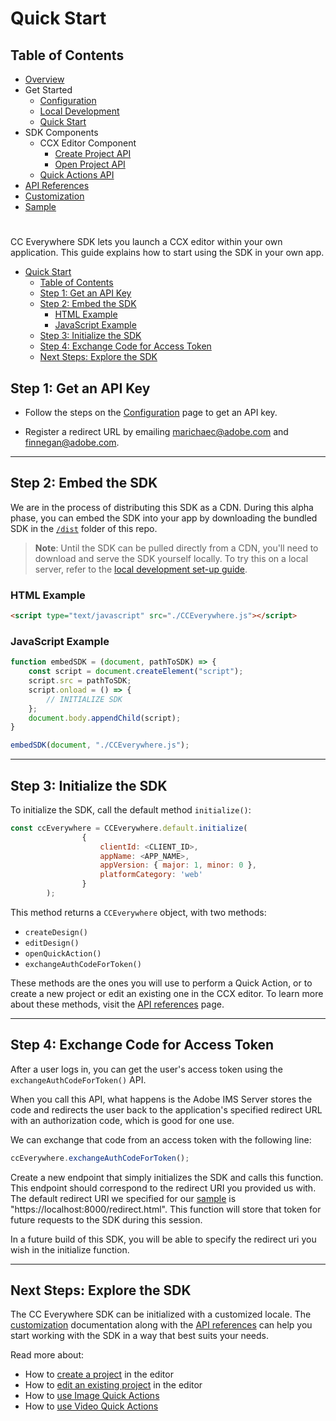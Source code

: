 # Quick Start

## Table of Contents
* [Overview](../README.md)
* Get Started 
  * [Configuration](configuration.md)
  * [Local Development](local_dev.md)
  * [Quick Start](quickstart.md)
* SDK Components
  * CCX Editor Component
    * [Create Project API](create_project.md)
    * [Open Project API](edit_project.md)
  * [Quick Actions API](quick_actions.md)
* [API References](api_ref.md)
* [Customization](customization.md)
* [Sample](../sample/README.md)
#
CC Everywhere SDK lets you launch a CCX editor within your own application. This guide explains how to start using the SDK in your own app.

- [Quick Start](#quick-start)
  - [Table of Contents](#table-of-contents)
  - [Step 1: Get an API Key](#step-1-get-an-api-key)
  - [Step 2: Embed the SDK](#step-2-embed-the-sdk)
    - [HTML Example](#html-example)
    - [JavaScript Example](#javascript-example)
  - [Step 3: Initialize the SDK](#step-3-initialize-the-sdk)
  - [Step 4: Exchange Code for Access Token](#step-4-exchange-code-for-access-token)
  - [Next Steps: Explore the SDK](#next-steps-explore-the-sdk)

## Step 1: Get an API Key

* Follow the steps on the [Configuration](configuration.md) page to get an API key.

* Register a redirect URL by emailing marichaec@adobe.com and finnegan@adobe.com.

---

## Step 2: Embed the SDK

We are in the process of distributing this SDK as a CDN. During this alpha phase, you can embed the SDK into your app by downloading the bundled SDK in the [`/dist`](../dist/CCEverywhere.js) folder of this repo. 

> **Note**: Until the SDK can be pulled directly from a CDN, you'll need to download and serve the SDK yourself locally. To try this on a local server, refer to the [local development set-up guide](local_dev.md).


### HTML Example

```html
<script type="text/javascript" src="./CCEverywhere.js"></script>
```

### JavaScript Example

```js
function embedSDK = (document, pathToSDK) => {
    const script = document.createElement("script");
    script.src = pathToSDK;
    script.onload = () => {
        // INITIALIZE SDK 
    };
    document.body.appendChild(script);
}

embedSDK(document, "./CCEverywhere.js");
```

---

## Step 3: Initialize the SDK

To initialize the SDK, call the default method `initialize()`:

```js
const ccEverywhere = CCEverywhere.default.initialize(
                {
                    clientId: <CLIENT_ID>,
                    appName: <APP_NAME>,
                    appVersion: { major: 1, minor: 0 },
                    platformCategory: 'web'
                }
        );
```

This method returns a `CCEverywhere` object, with two methods:

* `createDesign()`
* `editDesign()`
* `openQuickAction()`
* `exchangeAuthCodeForToken()`

These methods are the ones you will use to perform a Quick Action, or to create a new project or edit an existing one in the CCX editor. To learn more about these methods, visit the [API references](api_ref.md) page.

---

## Step 4: Exchange Code for Access Token

After a user logs in, you can get the user's access token using the `exchangeAuthCodeForToken()` API.

When you call this API, what happens is the Adobe IMS Server stores the code and redirects the user back to the application's specified redirect URL with an authorization code, which is good for one use.

We can exchange that code from an access token with the following line:

```js
ccEverywhere.exchangeAuthCodeForToken();
```

Create a new endpoint that simply initializes the SDK and calls this function. This endpoint should correspond to the redirect URI you provided us with. The default redirect URI we specified for our [sample](../sample/redirect.html) is "https://localhost:8000/redirect.html". This function will store that token for future requests to the SDK during this session.

In a future build of this SDK, you will be able to specify the redirect uri you wish in the initialize function. 

---

## Next Steps: Explore the SDK

The CC Everywhere SDK can be initialized with a customized locale. The [customization](customization.md) documentation along with the [API references](api_ref.md) can help you start working with the SDK in a way that best suits your needs.

Read more about:

* How to [create a project](create_project.md) in the editor
* How to [edit an existing project](edit_project.md) in the editor
* How to [use Image Quick Actions](quick_actions.md#image-quick-actions)
* How to [use Video Quick Actions](quick_actions.md#video-quick-actions)